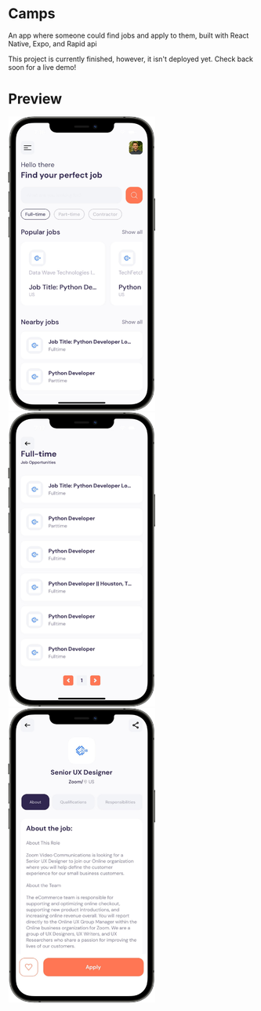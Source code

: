 # Camps
An app where someone could find jobs and apply to them, built with React Native, Expo, and Rapid api

This project is currently finished, however, it isn't deployed yet. Check back soon for a live demo!


# Preview
<p float="left">
<img src="./read_me_assets/Profile.png" width="300" height="600" alt="Profile Page"/>
<img src="./read_me_assets/List.png" width="300" height="600" alt="List Page"/>
<img src="./read_me_assets/Job.png" width="300" height="600" alt="Job Page"/>
</p>

